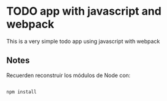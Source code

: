 # TODO app with javascript and webpack

This is a very simple todo app using javascript with webpack

## Notes

Recuerden reconstruir los módulos de Node con:

```bash

npm install

```
